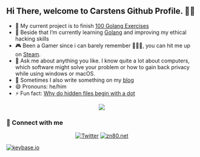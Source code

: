 ## Hi There, welcome to Carstens Github Profile. 🙋‍♂️

- 🔭 My current project is to finish [100 Golang Exercises](//github.com/cblte/100-golang-exercises)
- 🌱 Beside that I’m currently learning <a href="//golang.org">Golang</a> and improving my ethical hacking skills
- 🎮 Been a Gamer since i can barely remember 🤷🏾‍♂️, you can hit me up on [Steam](//steamcommunity.com/id/cbrueggenolte).
- 💬 Ask me about anything you like. I know quite a lot about computers, which software might solve your problem or how to gain back privacy while using windows or macOS.
- 📝 Sometimes I also write something on my [blog](//zn80.net/blog)
- 😄 Pronouns: he/him
- ⚡ Fun fact: [Why do hidden files begin with a dot](//catonmat.net/unix-hidden-files)

<p align="center"> 
  <img src="https://github-readme-streak-stats.herokuapp.com?user=cblte" />
</p>

### 👋 Connect with me

<!-- Badges template - https://github.com/badges/shields -->

<p align="center">
  <a href="https://twitter.com/cblte"><img alt="Twitter" title="Twitter" src="https://img.shields.io/badge/-Twitter-1DA1F2?style=for-the-badge&logo=twitter&logoColor=white"/></a>
  <a href="https://zn80.net/"><img alt="zn80.net" title="Carstens Blog" src="https://img.shields.io/badge/ZN80.net-GREEN.svg?&style=for-the-badge&logo=ZN80.net&logoColor=white"></a>
  
  <a href="https://keybase.io/cblte"><img alt="keybase.io" title="cblte on keybase.io" src="https://img.shields.io/badge/keybase.io-orange.svg?&style=for-the-badge&logo=dev.to&logoColor=white"></a>
</p>


<!--
**cblte/cblte** is a ✨ _special_ ✨ repository because its `README.md` (this file) appears on your GitHub profile.

<a href="https://dev.to/cblte"><img alt="Dev.to" title="cblte Dev.to" src="https://img.shields.io/badge/DEV.TO-3835D3.svg?&style=for-the-badge&logo=dev.to&logoColor=white"></a>

Here are some ideas to get you started:

- 🔭 I’m currently working on ...
- 🌱 I’m currently learning ...
- 👯 I’m looking to collaborate on ...
- 🤔 I’m looking for help with ...
- 💬 Ask me about ...
- 📫 How to reach me: ...
- 😄 Pronouns: ...
- ⚡ Fun fact: ...
-->
